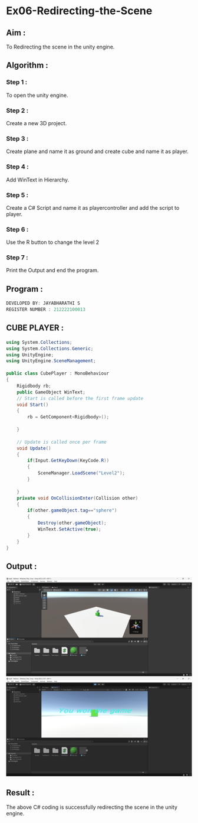 # Ex06-Redirecting-the-Scene
## Aim :
To Redirecting the scene in the unity engine.

## Algorithm :
### Step 1 :
To open the unity engine.

### Step 2 :
Create a new 3D project.

### Step 3 :
Create plane and name it as ground and create cube and name it as player.

### Step 4 :
Add WinText in Hierarchy.

### Step 5 :
Create a C# Script and name it as playercontroller and add the script to player.

### Step 6 :
Use the R button to change the level 2

### Step 7 :
Print the Output and end the program.

## Program :

```C#
DEVELOPED BY: JAYABHARATHI S
REGISTER NUMBER : 212222100013
```

## CUBE PLAYER :

```C#
using System.Collections;
using System.Collections.Generic;
using UnityEngine;
using UnityEngine.SceneManagement;

public class CubePlayer : MonoBehaviour
{
    Rigidbody rb;
    public GameObject WinText;
    // Start is called before the first frame update
    void Start()
    {
        rb = GetComponent<Rigidbody>();
        
    }

    // Update is called once per frame
    void Update()
    {
        if(Input.GetKeyDown(KeyCode.R))
        {
            SceneManager.LoadScene("Level2");
        }
        
    }
    private void OnCollisionEnter(Collision other)
    {
        if(other.gameObject.tag=="sphere")
        {
            Destroy(other.gameObject);
            WinText.SetActive(true);
        }
    }
}

```
## Output :
![](./view.png)
![](./game.png)


## Result :
The above C# coding is successfully redirecting the scene in the unity engine.